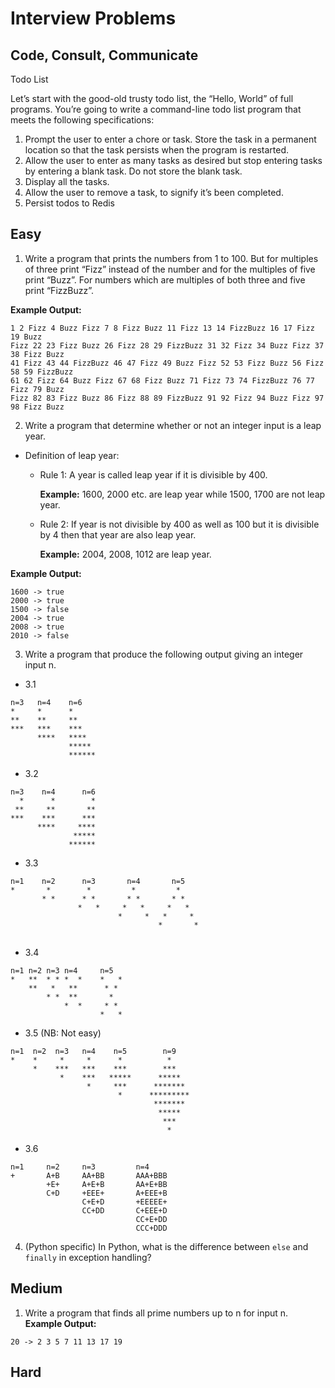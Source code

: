 # Interview Problems

## Code, Consult, Communicate

Todo List

Let’s start with the good-old trusty todo list, the “Hello, World” of full programs. You’re going to write a command-line todo list program that meets the following specifications:

1. Prompt the user to enter a chore or task. Store the task in a permanent location so that the task persists when the program is restarted.
2. Allow the user to enter as many tasks as desired but stop entering tasks by entering a blank task. Do not store the blank task.
3. Display all the tasks.
4. Allow the user to remove a task, to signify it’s been
completed.
5. Persist todos to Redis

## Easy
1. Write a program that prints the numbers from 1 to 100. But for multiples of three print “Fizz” instead of the number and for the multiples of five print “Buzz”. For numbers which are multiples of both three and five print “FizzBuzz”.

  **Example Output:**
  ```
  1 2 Fizz 4 Buzz Fizz 7 8 Fizz Buzz 11 Fizz 13 14 FizzBuzz 16 17 Fizz 19 Buzz
  Fizz 22 23 Fizz Buzz 26 Fizz 28 29 FizzBuzz 31 32 Fizz 34 Buzz Fizz 37 38 Fizz Buzz
  41 Fizz 43 44 FizzBuzz 46 47 Fizz 49 Buzz Fizz 52 53 Fizz Buzz 56 Fizz 58 59 FizzBuzz
  61 62 Fizz 64 Buzz Fizz 67 68 Fizz Buzz 71 Fizz 73 74 FizzBuzz 76 77 Fizz 79 Buzz
  Fizz 82 83 Fizz Buzz 86 Fizz 88 89 FizzBuzz 91 92 Fizz 94 Buzz Fizz 97 98 Fizz Buzz
  ```

2. Write a program that determine whether or not an integer input is a leap year.
  - Definition of leap year:
    - Rule 1: A year is called leap year if it is divisible by 400.

      **Example:** 1600, 2000 etc. are leap year while 1500, 1700 are not leap year.
    - Rule 2: If year is not divisible by 400 as well as 100 but it is divisible by 4 then that year are also leap year.

      **Example:**  2004, 2008, 1012 are leap year.

  **Example Output:**
  ```
  1600 -> true
  2000 -> true
  1500 -> false
  2004 -> true
  2008 -> true
  2010 -> false
  ```

3. Write a program that produce the following output giving an integer input n.
  * 3.1
```
n=3   n=4    n=6
*     *      *
**    **     **
***   ***    ***
      ****   ****
             *****
             ******
```

  * 3.2
```
n=3    n=4      n=6
  *      *        *
 **     **       **
***    ***      ***
      ****     ****
              *****
             ******
```

  * 3.3
```
n=1    n=2      n=3    	  n=4       n=5
*       *        *         *         *
       * *      * * 	  * *       * *
               *   *	 *   *     *   * 		    
                        *     *   *     *
                                 *       *          
        
```

  * 3.4
```
n=1	n=2	n=3	n=4     n=5
*	**	* *	*  *	*   *
	**	 * 	 **      * *
		* *	 **       *  
			*  *	 * *
					*   *
```

  * 3.5  (NB: Not easy)
```
n=1  n=2  n=3   n=4    n=5        n=9
*    *     *     *      *          *
     *    ***   ***    ***        ***
           *    ***   *****      *****
                 *     ***      *******
                        *      *********
                                *******
                                 *****
                                  ***
                                   *
```
  * 3.6
```
n=1		n=2     n=3         n=4
+       A+B     AA+BB       AAA+BBB
        +E+     A+E+B       AA+E+BB
        C+D  	+EEE+       A+EEE+B
                C+E+D       +EEEEE+
                CC+DD       C+EEE+D	
                            CC+E+DD
                            CCC+DDD
```

4. (Python specific) In Python, what is the difference between `else` and `finally` in exception handling?

## Medium
1. Write a program that finds all prime numbers up to n for input n.
**Example Output:**
```
20 -> 2 3 5 7 11 13 17 19
```

## Hard
